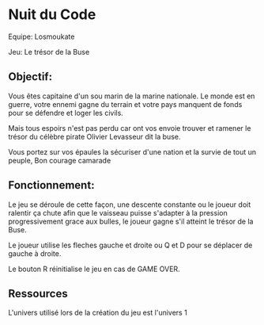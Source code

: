 # Nuit du Code 
 
Equipe: Losmoukate

Jeu: Le trésor de la Buse


## Objectif:

Vous êtes capitaine d'un sou marin de la marine nationale. Le monde est en guerre, votre ennemi gagne du terrain et votre pays manquent de fonds pour se défendre et loger les civils.

Mais tous espoirs n'est pas perdu car ont vos envoie trouver et ramener le trésor du célèbre pirate Olivier Levasseur dit la buse.

Vous portez sur vos épaules la sécuriser d'une nation et la survie de tout un peuple, 
Bon courage camarade



## Fonctionnement:

Le jeu se déroule de cette façon, une descente constante ou le joueur doit ralentir ça chute afin que le vaisseau puisse s'adapter à la pression progressivement grace aux bulles, le joueur gagne s'il atteint le trésor de la Buse.

Le joueur utilise les fleches gauche et droite ou Q et D pour se déplacer de gauche à droite.

Le bouton R réinitialise le jeu en cas de GAME OVER.

## Ressources

L'univers utilisé lors de la création du jeu est l'univers 1


